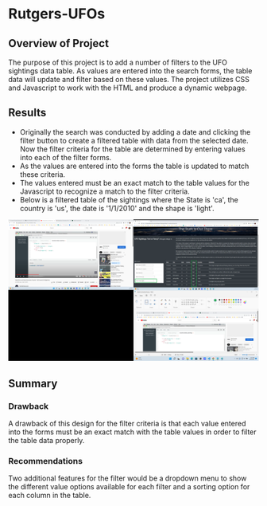 # Rutgers-UFOs

## Overview of Project

The purpose of this project is to add a number of filters to the UFO sightings data table. As values are entered into the search forms, the table data will 
update and filter based on these values. The project utilizes CSS and Javascript to work with the HTML and produce a dynamic webpage.

## Results

* Originally the search was conducted by adding a date and clicking the filter button to create a filtered table with data from the selected date. Now
the filter criteria for the table are determined by entering values into each of the filter forms.
* As the values are entered into the forms the table is updated to match these criteria.
* The values entered must be an exact match to the table values for the Javascript to recognize a match to the filter criteria. 
* Below is a filtered table of the sightings where the State is 'ca', the country is 'us', the date is '1/1/2010' and the shape is 'light'. 

![Filtered Search](/static/images/shapeSearch.png "Filtered Search")

## Summary

### Drawback
A drawback of this design for the filter criteria is that each value entered into the forms must be an exact match with the table values in order to filter
the table data properly.

### Recommendations
Two additional features for the filter would be a dropdown menu to show the different value options available for each filter and a sorting option for each 
column in the table.